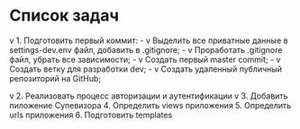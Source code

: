 # Список задач

v 1. Подготовить первый коммит:
    - v Выделить все приватные данные в settings-dev.env файл, добавить в .gitignore;
    - v Проработать .gitignore файл, убрать все зависимости;
    - v Создать первый master commit;
    - v Создать ветку для разработки dev;
    - v Создать удаленный публичный репозиторий на GitHub;

v 2. Реализовать процесс авторизации и аутентификации
v 3. Добавить пиложение Супевизора
4. Определить views приложения
5. Определить urls приложения
6. Подготовить templates
